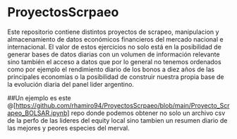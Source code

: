 # ProyectosScrpaeo
Este repositorio contiene distintos proyectos de scrapeo, manipulacion y almacenamiento de datos económicos financieros del mercado nacional e internacional.
El valor de estos ejercicios no solo está en la posibilidad de generar bases de datos diarias con un volumen de información relevante sino también el acceso a datos que por lo general no tenemos ordenados como por ejemplo el rendimiento diario de los bonos a diez años de las principales economías o la posibilidad de construir nuestra propia base de la evolución diaria del panel lider argentino.

##Un ejemplo es este @[https://github.com/rhamiro94/ProyectosScrpaeo/blob/main/Proyecto_Scrapeo_BOLSAR.ipynb] repo donde podemos obtener no solo un archivo csv de la perfo de las lideres del equity local sino tambien un resumen diario de las mejores y peores especies del merval.

